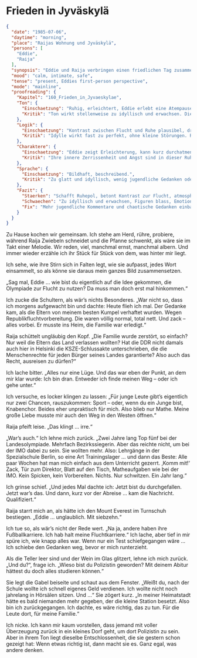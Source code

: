 # Frieden in Jyväskylä

```json
{
  "date": "1985-07-06",
  "daytime": "morning",
  "place": "Raijas Wohnung und Jyväskylä",
  "persons": [
    "Eddie",
    "Raija"
  ],
  "synopsis": "Eddie und Raija verbringen einen friedlichen Tag zusammen, gehen einkaufen, kochen, reden offen über Vergangenes und spazieren zum See.",
  "mood": "calm, intimate, safe",
  "tense": "present, Eddies first-person perspective",
  "mode": "mainline",
  "proofreading": {
    "Kapitel": "160_Frieden_in_Jyvaeskylae",
    "Ton": {
      "Einschaetzung": "Ruhig, erleichtert, Eddie erlebt eine Atempause und schildert friedliche Eindrücke.",
      "Kritik": "Ton wirkt stellenweise zu idyllisch und erwachsen. Die jugendliche Direktheit tritt zurück."
    },
    "Logik": {
      "Einschaetzung": "Kontrast zwischen Flucht und Ruhe plausibel, dramaturgisch sinnvoll.",
      "Kritik": "Idylle wirkt fast zu perfekt, ohne kleine Störungen. Realismus könnte durch kleine Spannungen gestützt werden."
    },
    "Charaktere": {
      "Einschaetzung": "Eddie zeigt Erleichterung, kann kurz durchatmen.",
      "Kritik": "Ihre innere Zerrissenheit und Angst sind in dieser Ruhephase kaum spürbar. Nebenfiguren bleiben Staffage."
    },
    "Sprache": {
      "Einschaetzung": "Bildhaft, beschreibend.",
      "Kritik": "Zu glatt und idyllisch, wenig jugendliche Gedanken oder humorvolle Einwürfe. Manche Sätze klingen wie aus einem Reiseprospekt."
    },
    "Fazit": {
      "Staerken": "Schafft Ruhepol, betont Kontrast zur Flucht, atmosphärisch dicht.",
      "Schwaechen": "Zu idyllisch und erwachsen, Figuren blass, Emotionen schwach.",
      "Fix": "Mehr jugendliche Kommentare und chaotische Gedanken einbauen, kleine Störungen zeigen (Angstschatten, Unsicherheit), Sprache weniger prosaisch."
    }
  }
}
```

<Jorma und Raija haben Stress in der Nacht>

<!-- Am Morgen klappert Raija schon in der Küche, ich tapse barfuß hinterher, und ehe ich mich
versehe, sitzen wir bei Kaffee und Brot am Tisch. Es fühlt sich an, als gäbe es
heute nur uns beide.

„Hast du Lust, ein bisschen rauszugehen?“, fragt sie nach dem Frühstück. Ich
nicke, und schon ziehen wir los. Draußen leuchtet die Sonne, als wäre es noch
Sommeranfang, obwohl der Kalender längst etwas anderes behauptet.

Wir laufen durch die Straßen, vorbei an Schaufenstern, die übervoll sind mit
Dingen, die ich mir kaum vorstellen konnte. Kleider, Stereoanlagen, Obst,
Schokolade in hundert Sorten. Und die Läden – offen, obwohl Sonntag ist! Ich
starre die Menschen an, die mit gefüllten Taschen herauskommen, als wäre das die
normalste Sache der Welt. Für sie ist es das. Für mich ist es wie ein
Zaubertrick.

Wir kaufen Brot, Gemüse, etwas Fleisch, sogar eine Flasche Wein. Ich trage die
Hälfte der Tüten, stolz wie ein Packesel, weil ich in diesem Moment dazu gehöre.
-->

<Raija geht alleine raus>

Zu Hause kochen wir gemeinsam. Ich stehe am Herd, rühre, probiere, während Raija
Zwiebeln schneidet und die Pfanne schwenkt, als wäre sie im Takt einer Melodie.
Wir reden, viel, manchmal ernst, manchmal albern. Und immer wieder erzähle ich
ihr Stück für Stück von dem, was hinter mir liegt.

Ich sehe, wie ihre Stirn sich in Falten legt, wie sie aufpasst, jedes Wort
einsammelt, so als könne sie daraus mein ganzes Bild zusammensetzen.

„Sag mal, Eddie … wie bist du eigentlich auf die Idee gekommen, die Olympiade
zur Flucht zu nutzen? Da muss man doch erst mal hinkommen.“

Ich zucke die Schultern, als wär’s nichts Besonderes. „War nicht so, dass ich
morgens aufgewacht bin und dachte: Heute flieh ich mal. Der Gedanke kam, als die
Eltern von meinem besten Kumpel verhaftet wurden. Wegen
Republikfluchtvorbereitung. Die waren völlig normal, total nett. Und zack –
alles vorbei. Er musste ins Heim, die Familie war erledigt.“

Raija schüttelt ungläubig den Kopf. „Die Familie wurde zerstört, so einfach? Nur
weil die Eltern das Land verlassen wollten? Hat die DDR nicht damals auch hier
in Helsinki die KSZE-Schlussakte unterschrieben, die die Menschenrechte für
jeden Bürger seines Landes garantierte? Also auch das Recht, ausreisen zu
dürfen?“

Ich lache bitter. „Alles nur eine Lüge. Und das war eben der Punkt, an dem mir
klar wurde: Ich bin dran. Entweder ich finde meinen Weg – oder ich gehe unter.“

Ich versuche, es locker klingen zu lassen: „Für junge Leute gibt’s eigentlich
nur zwei Chancen, rauszukommen: Sport – oder, wenn du ein Junge bist,
Knabenchor. Beides eher unpraktisch für mich. Also blieb nur Mathe. Meine große
Liebe musste mir auch den Weg in den Westen öffnen.“

Raija pfeift leise. „Das klingt … irre.“

„War’s auch.“ Ich lehne mich zurück. „Zwei Jahre lang Top fünf bei der
Landesolympiade. Mehrfach Bezirkssiegerin. Aber das reichte nicht, um bei der
IMO dabei zu sein. Sie wollten mehr. Also: Lehrgänge in der Spezialschule
Berlin, so eine Art Trainingslager … und dann das Beste: Alle paar Wochen hat
man mich einfach aus dem Unterricht gezerrt. ‚Komm mit!‘ Zack, Tür zum Direktor,
Blatt auf den Tisch, Matheaufgaben wie bei der IMO. Kein Spicken, kein
Vorbereiten. Nichts. Nur schwitzen. Ein Jahr lang.“

Ich grinse schief. „Und jedes Mal dachte ich: Jetzt bist du durchgefallen. Jetzt
war’s das. Und dann, kurz vor der Abreise … kam die Nachricht. Qualifiziert.“

Raija starrt mich an, als hätte ich den Mount Everest im Turnschuh bestiegen.
„Eddie … unglaublich. Mit siebzehn.“

Ich tue so, als wär’s nicht der Rede wert. „Na ja, andere haben ihre
Fußballkarriere. Ich hab halt meine Fluchtkarriere.“ Ich lache, aber tief in mir
spüre ich, wie knapp alles war. Wenn nur ein Test schiefgegangen wäre … Ich
schiebe den Gedanken weg, bevor er mich runterzieht.

Als die Teller leer sind und der Wein im Glas glitzert, lehne ich mich zurück.
„Und du?“, frage ich. „Wieso bist du Polizistin geworden? Mit deinem Abitur
hättest du doch alles studieren können.“

Sie legt die Gabel beiseite und schaut aus dem Fenster. „Weißt du, nach der
Schule wollte ich schnell eigenes Geld verdienen. Ich wollte nicht noch
jahrelang in Hörsälen sitzen. Und …“ Sie zögert kurz. „In meiner Heimatstadt
hätte es bald niemanden mehr gegeben, der die kleine Station besetzt. Also bin
ich zurückgegangen. Ich dachte, es wäre richtig, das zu tun. Für die Leute dort,
für meine Familie.“

Ich nicke. Ich kann mir kaum vorstellen, dass jemand mit voller Überzeugung
zurück in ein kleines Dorf geht, um dort Polizistin zu sein. Aber in ihrem Ton
liegt dieselbe Entschlossenheit, die sie gestern schon gezeigt hat: Wenn etwas
richtig ist, dann macht sie es. Ganz egal, was andere denken.
<!--
Der Tag vergeht ohne Eile. Am Nachmittag räumt Raija die Teller vom Tisch und
streckt sich. „Wie wär's, wenn wir noch ein Stück rausgehen? An den See.“

Ich kann nicht anders und pruste los. „An den See? Hier gibt's doch an jeder
Ecke einen See! Sag mir lieber, *welchen* du meinst.“

Sie lacht, wirft mir ein Küchentuch zu. „Na gut, an den Jyväsjärvi. Der ist
gleich hier in der Stadt, keine fünf Minuten zu Fuß.“

„Natürlich“, murmele ich grinsend, „bei euch Finnen ist ein See wohl wie bei uns
ein Bäcker – immer um die nächste Ecke.“

Wir ziehen die Schuhe an, und kurz darauf blitzt schon das Wasser zwischen den
Häusern hervor. Wir laufen zum Ufer, setzen uns ins Gras, reden weiter. Und
jedes Mal, wenn ich kurz daran denke, dass irgendwo dort draußen noch diese
grauen Gestalten auf mich warten könnten, schiebe ich den Gedanken weg. *Heute
nicht.* Heute bin ich frei. -->
